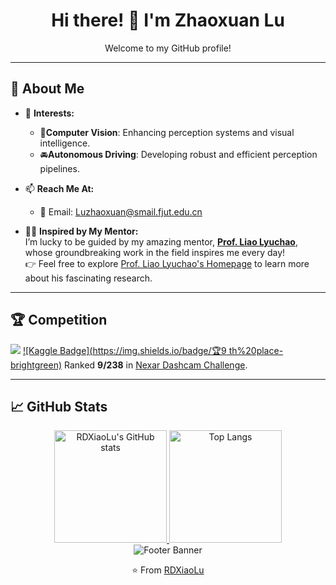 <div align="center">  

# Hi there! 👋 I'm Zhaoxuan Lu
Welcome to my GitHub profile!  
</div>  

---  

## 🚀 About Me  

- 🌱 **Interests:**  
  - 🎥**Computer Vision**: Enhancing perception systems and visual intelligence.  
  - 🚘**Autonomous Driving**: Developing robust and efficient perception pipelines.  

- 📫 **Reach Me At:**  
  - 📧 Email: [Luzhaoxuan@smail.fjut.edu.cn](mailto:Luzhaoxuan@smail.fjut.edu.cn)
  
- 🧑‍🎓 **Inspired by My Mentor:**  
  I’m lucky to be guided by my amazing mentor, **[Prof. Liao Lyuchao](https://faculty.fjut.edu.cn/liaolyuchao/en/index.htm)**, whose groundbreaking work in the field inspires me every day!  
  👉 Feel free to explore [Prof. Liao Lyuchao's Homepage](https://faculty.fjut.edu.cn/liaolyuchao/en/index.htm) to learn more about his fascinating research.  

---  

## 🏆 Competition

[![](https://www.kaggle.com/static/images/site/logo.png)](https://www.kaggle.com/) [![Kaggle Badge](https://img.shields.io/badge/🏆9 th%20place-brightgreen)](https://www.kaggle.com/c/nexar-dashcam-crash-prediction)  Ranked **9/238** in [Nexar Dashcam Challenge](https://www.kaggle.com/competitions/nexar-collision-prediction/overview). 

---

## 📈 GitHub Stats  

<div align="center">  

<a href="https://github.com/anuraghazra/github-readme-stats">  
  <img src="https://github-readme-stats.vercel.app/api?username=RDXiaoLu&show_icons=true&theme=default&bg_color=ffffff" alt="RDXiaoLu's GitHub stats" height="180px" />  
</a>  
<a href="https://github.com/anuraghazra/github-readme-stats">  
  <img src="https://github-readme-stats.vercel.app/api/top-langs/?username=RDXiaoLu&layout=compact&theme=default&bg_color=ffffff" alt="Top Langs" height="180px" />  
</a>  

</div>


<div align="center">  
  
<img src="https://capsule-render.vercel.app/api?type=waving&color=gradient&height=100&section=footer&animation=fadeIn" alt="Footer Banner"/>  

⭐️ From [RDXiaoLu](https://github.com/RDXiaoLu)  

</div>  

<!--
**RDXiaoLu/RDXiaoLu** is a ✨ _special_ ✨ repository because its `README.md` (this file) appears on your GitHub profile.

Here are some ideas to get you started:

- 🔭 I’m currently working on ...
- 🌱 I’m currently learning ...
- 👯 I’m looking to collaborate on ...
- 🤔 I’m looking for help with ...
- 💬 Ask me about ...
- 📫 How to reach me: ...
- 😄 Pronouns: ...
- ⚡ Fun fact: ...
-->
